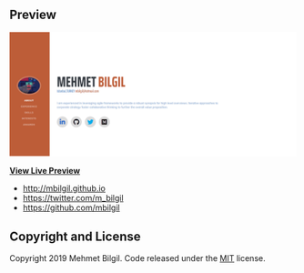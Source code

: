 ## Preview

[![Resume Preview](https://github.com/mbilgil/mbilgil.github.io/blob/master/img/preview.gif)](https://mbilgil.github.io)

**[View Live Preview](https://mbilgil.github.io)**



* http://mbilgil.github.io
* https://twitter.com/m_bilgil
* https://github.com/mbilgil



## Copyright and License

Copyright 2019 Mehmet Bilgil. Code released under the [MIT](https://github.com/mbilgil/mbilgil.github.io/blob/master/LICENSE) license.
